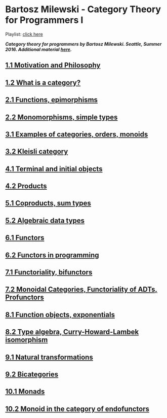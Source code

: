 # Bartosz Milewski - Category Theory for Programmers I

Playlist: [click here](https://www.youtube.com/playlist?list=PLbgaMIhjbmEnaH_LTkxLI7FMa2HsnawM_)

***Category theory for programmers by Bartosz Milewski. Seattle, Summer 2016. Additional material [here](https://bartoszmilewski.com/2014/10/28/category-theory-for-programmers-the-preface/).***

## [1.1 Motivation and Philosophy](https://youtu.be/I8LbkfSSR58?list=PLbgaMIhjbmEnaH_LTkxLI7FMa2HsnawM_)

## [1.2 What is a category?](https://youtu.be/p54Hd7AmVFU?list=PLbgaMIhjbmEnaH_LTkxLI7FMa2HsnawM_)

## [2.1 Functions, epimorphisms]()

## [2.2 Monomorphisms, simple types]()

## [3.1 Examples of categories, orders, monoids]()

## [3.2 Kleisli category]()

## [4.1 Terminal and initial objects]()

## [4.2 Products]()

## [5.1 Coproducts, sum types]()

## [5.2 Algebraic data types]()

## [6.1 Functors]()

## [6.2 Functors in programming]()

## [7.1 Functoriality, bifunctors]()

## [7.2 Monoidal Categories, Functoriality of ADTs, Profunctors]()

## [8.1 Function objects, exponentials]()

## [8.2 Type algebra, Curry-Howard-Lambek isomorphism]()

## [9.1 Natural transformations]()

## [9.2 Bicategories]()

## [10.1 Monads]()

## [10.2 Monoid in the category of endofunctors]()
